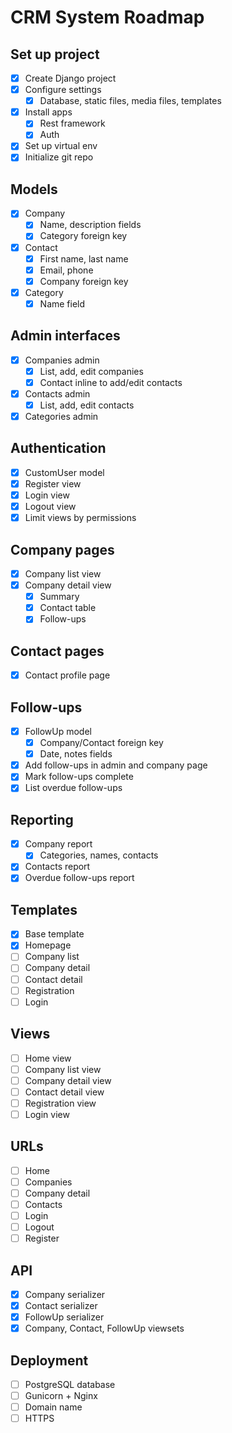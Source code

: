 # CRM System Roadmap

## Set up project

- [x] Create Django project
- [x] Configure settings
  - [x] Database, static files, media files, templates
- [x] Install apps
  - [x] Rest framework
  - [x] Auth
- [x] Set up virtual env
- [x] Initialize git repo

## Models

- [x] Company
  - [x] Name, description fields
  - [x] Category foreign key
- [x] Contact
  - [x] First name, last name
  - [x] Email, phone
  - [x] Company foreign key
- [x] Category
  - [x] Name field

## Admin interfaces

- [x] Companies admin
  - [x] List, add, edit companies
  - [x] Contact inline to add/edit contacts
- [x] Contacts admin
  - [x] List, add, edit contacts
- [x] Categories admin

## Authentication

- [x] CustomUser model
- [x] Register view
- [x] Login view
- [x] Logout view
- [x] Limit views by permissions

## Company pages

- [x] Company list view
- [x] Company detail view
  - [x] Summary
  - [x] Contact table
  - [x] Follow-ups

## Contact pages

- [x] Contact profile page

## Follow-ups

- [x] FollowUp model
  - [x] Company/Contact foreign key
  - [x] Date, notes fields
- [x] Add follow-ups in admin and company page
- [x] Mark follow-ups complete
- [x] List overdue follow-ups

## Reporting

- [x] Company report
  - [x] Categories, names, contacts
- [x] Contacts report
- [x] Overdue follow-ups report

## Templates

- [x] Base template
- [x] Homepage
- [ ] Company list
- [ ] Company detail
- [ ] Contact detail
- [ ] Registration
- [ ] Login

## Views

- [ ] Home view
- [ ] Company list view
- [ ] Company detail view
- [ ] Contact detail view
- [ ] Registration view
- [ ] Login view

## URLs

- [ ] Home
- [ ] Companies
- [ ] Company detail
- [ ] Contacts
- [ ] Login
- [ ] Logout
- [ ] Register

## API

- [x] Company serializer
- [x] Contact serializer
- [x] FollowUp serializer
- [x] Company, Contact, FollowUp viewsets

## Deployment

- [ ] PostgreSQL database
- [ ] Gunicorn + Nginx
- [ ] Domain name
- [ ] HTTPS
